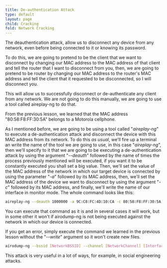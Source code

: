```yaml
---
title: De-authentication Attack
type: default
layout: page
child: Cracking
fold: Network Cracking
---
```


The deauthentication attack, allow us to disconnect any device from any network,
even before being connected to it or knowing its password.

To do this, we are going to pretend to be the client that we want to disconnect
by changing our MAC address to the MAC address of that client and tell the
router that I want to disconnect from you, then, we are going to pretend to be
router by changing our MAC address to the router's MAC address and tell the
client that it requested to be disconnected, so I will disconnect you.

This will allow us to successfully disconnect or de-authenticate any client from
any network. We are not going to do this manually, we are going to use a tool
called aireplay-ng to do that.

From the previous lesson, we learned that the MAC address "80:58:F8:FF:30:5A"
belongs to a Motorola cellphone.

As I mentioned before, we are going to be using a tool called "_aireplay-ng_" to
execute a de-authentication attack and disconnect the device with this MAC
address from its network. To do this _as usual_, we'll fire up a terminal an
write the name of the tool we are going to use, in this case "_aireplay-ng_",
then we'll specify to it that we are going to be executing a de-authentication
attack by using the argument "_--deauth_" followed by the name of times the
process previously mentioned will be executed, if you want it to be constantly
executed you shall set a big value. Then, we'll set the value of the MAC address
of the network in which our target device is connected by using the parameter
"_-a_" followed by its MAC address, then, we'll set the MAC address of the
device we want to disconnect by using the argument "_-c_" followed by its MAC
address, and finally, we'll write the name of our interface in monitor mode. The
whole command looks like this:

```bash
aireplay-ng --deauth 1000000 -a 9C:C8:FC:4D:10:CA -c 80:58:F8:FF:30:5A wlp2s0
```

You can execute that command as it is and in several cases it will work, but in
some other it won't if airodump-ng is not being executed against the network in
which our device is connected.

If you get an error, simply execute the command we learned in the previous
lesson without the "_--write_" argument so it won't create new files.

```bash
airodump-ng --bssid [NetworkBSSID] --channel [NetworkChannel] [InterfaceInMonitorMode]
```

This attack is very useful in a lot of ways, for example, in social engineering
attacks.
